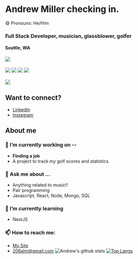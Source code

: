# Andrew Miller checking in.
😄 Pronouns: He/Him
### Full Stack Developer, musician, glassblower, golfer
#### Seattle, WA
#### ![](https://github-profile-trophy.vercel.app/?username=jazznerd206)
![](https://img.shields.io/badge/OS-Ubuntu-informational?style=flat&logo=ubuntu&logoColor=white&color=2bbc8a)
![](https://img.shields.io/badge/OS-Windows-informational?style=flat&logo=windows&logoColor=white&color=2bbc8a)
![](https://img.shields.io/badge/Lang-JavaScript-informational?style=flat&logo=javascript&logoColor=white&color=2bbc8a)
![](https://img.shields.io/badge/Favorite-React-informational?style=flat&logo=react&logoColor=white&color=2bbc8a)
#### ![](https://komarev.com/ghpvc/?username=jazznerd206&label=Profile%20views&color=0e75b6&style=flat)




## Want to connect?
* [LinkedIn](https://www.linkedin.com/in/andrew-miller-113a1a195/)
* [Instagram](https://www.instagram.com/206alm/)

## About me
### 🔭 I’m currently working on --
  * __Finding a job__
  * A project to track my golf scores and statistics
### 💬 Ask me about ...
  * Anything related to music!!
  * Pair programming
  * Javascript, React, Node, Mongo, SQL
### 🌱 I’m currently learning
  * NextJS
### 📫 How to reach me:
  * [My Site](https://andrewmiller.fun)
  * 206alm@gmail.com
![Andrew's github stats](https://github-readme-stats.vercel.app/api?username=jazznerd206)
[![Top Langs](https://github-readme-stats.vercel.app/api/top-langs/?username=jazznerd206)](https://github.com/jazznerd206/github-readme-stats)

<!--
**jazznerd206/jazznerd206** is a ✨ _special_ ✨ repository because its `README.md` (this file) appears on your GitHub profile.

Here are some ideas to get you started:



- 👯 I’m looking to collaborate on ...
- 🤔 I’m looking for help with ...
- 💬 Ask me about ...


- ⚡ Fun fact: ...
-->

